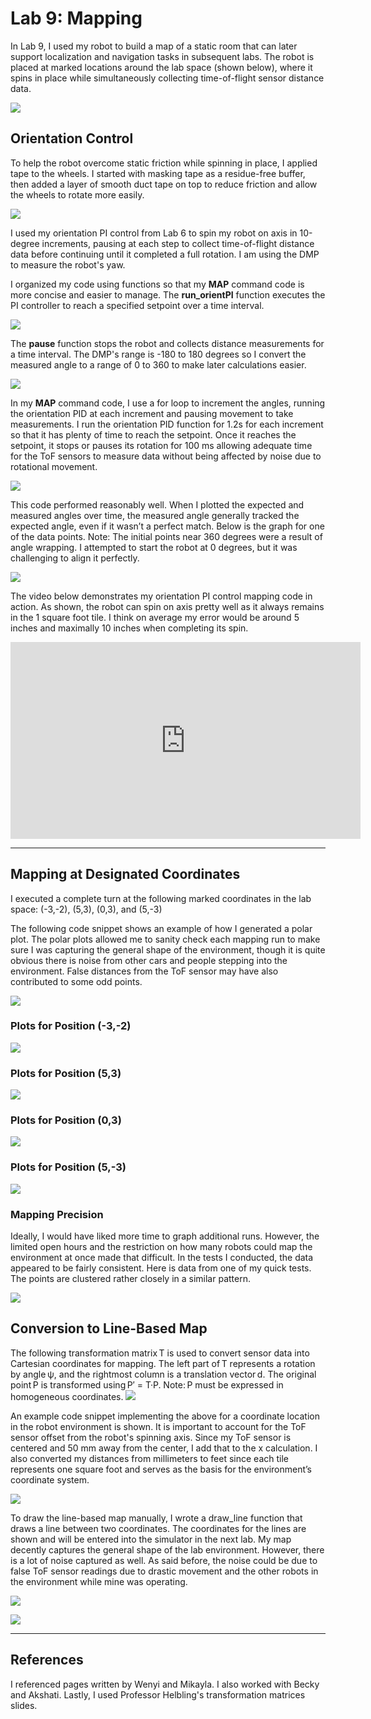 # Lab 9: Mapping

In Lab 9, I used my robot to build a map of a static room that can later support localization and navigation tasks in subsequent labs. The robot is placed at marked locations around the lab space (shown below), where it spins in place while simultaneously collecting time-of-flight sensor distance data.

![](images/Lab9/habitat.jpeg)


## Orientation Control
To help the robot overcome static friction while spinning in place, I applied tape to the wheels. I started with masking tape as a residue-free buffer, then added a layer of smooth duct tape on top to reduce friction and allow the wheels to rotate more easily.

![](images/Lab9/tape_wheel1.jpeg)

I used my orientation PI control from Lab 6 to spin my robot on axis in 10-degree increments, pausing at each step to collect time-of-flight distance data before continuing until it completed a full rotation. I am using the DMP to measure the robot's yaw.

I organized my code using functions so that my **MAP** command code is more concise and easier to manage. The **run_orientPI** function executes the PI controller to reach a specified setpoint over a time interval.

![](images/Lab9/run_orient.jpeg)

The **pause** function stops the robot and collects distance measurements for a time interval. The DMP's range is -180 to 180 degrees so I convert the measured angle to a range of 0 to 360 to make later calculations easier.

![](images/Lab9/pause.jpeg)

In my **MAP** command code, I use a for loop to increment the angles, running the orientation PID at each increment and pausing movement to take measurements. I run the orientation PID function for 1.2s for each increment so that it has plenty of time to reach the setpoint. Once it reaches the setpoint, it stops or pauses its rotation for 100 ms allowing adequate time for the ToF sensors to measure data without being affected by noise due to rotational movement.

![](images/Lab9/map.jpeg)

This code performed reasonably well. When I plotted the expected and measured angles over time, the measured angle generally tracked the expected angle, even if it wasn’t a perfect match. Below is the graph for one of the data points. Note: The initial points near 360 degrees were a result of angle wrapping. I attempted to start the robot at 0 degrees, but it was challenging to align it perfectly.

![](images/Lab9/Plots/time_angle_03.png)

The video below demonstrates my orientation PI control mapping code in action. As shown, the robot can spin on axis pretty well as it always remains in the 1 square foot tile. I think on average my error would be around 5 inches and maximally 10 inches when completing its spin.

<iframe width="560" height="315" src="https://www.youtube.com/embed/lyClKZNKP94" frameborder="0" allow="accelerometer; autoplay; encrypted-media; gyroscope; picture-in-picture" allowfullscreen></iframe>

___


## Mapping at Designated Coordinates
I executed a complete turn at the following marked coordinates in the lab space: (-3,-2), (5,3), (0,3), and (5,-3)

The following code snippet shows an example of how I generated a polar plot. The polar plots allowed me to sanity check each mapping run to make sure I was capturing the general shape of the environment, though it is quite obvious there is noise from other cars and people stepping into the environment. False distances from the ToF sensor may have also contributed to some odd points.

![](images/Lab9/polar_code.jpeg)

### Plots for Position (-3,-2)
![](images/Lab9/Plots/polar_n3n2.png)


### Plots for Position (5,3)
![](images/Lab9/Plots/polar_53.png)


### Plots for Position (0,3)

![](images/Lab9/Plots/polar_03.png)


### Plots for Position (5,-3)
![](images/Lab9/Plots/polar_5n3.png)


### Mapping Precision
Ideally, I would have liked more time to graph additional runs. However, the limited open hours and the restriction on how many robots could map the environment at once made that difficult. In the tests I conducted, the data appeared to be fairly consistent. Here is data from one of my quick tests. The points are clustered rather closely in a similar pattern.

![](images/Lab9/multiple_runs.jpeg)


## Conversion to Line-Based Map
The following transformation matrix T is used to convert sensor data into Cartesian coordinates for mapping. The left part of T represents a rotation by angle ψ, and the rightmost column is a translation vector d. The original point P is transformed using P′ = T·P. Note: P must be expressed in homogeneous coordinates.
![](images/Lab9/eq.jpeg)

An example code snippet implementing the above for a coordinate location in the robot environment is shown. It is important to account for the ToF sensor offset from the robot's spinning axis. Since my ToF sensor is centered and 50 mm away from the center, I add that to the x calculation. I also converted my distances from millimeters to feet since each tile represents one square foot and serves as the basis for the environment’s coordinate system.

![](images/Lab9/transformation_code.jpeg)


To draw the line-based map manually, I wrote a draw_line function that draws a line between two coordinates. The coordinates for the lines are shown and will be entered into the simulator in the next lab. My map decently captures the general shape of the lab environment. However, there is a lot of noise captured as well. As said before, the noise could be due to false ToF sensor readings due to drastic movement and the other robots in the environment while mine was operating.

![](images/Lab9/line_map_code.jpeg)

![](images/Lab9/Plots/line_map.png)


___
## References
I referenced pages written by Wenyi and Mikayla. I also worked with Becky and Akshati. Lastly, I used Professor Helbling's transformation matrices slides.
